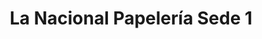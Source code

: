 ---
title: "La Nacional Papelería Sede 1"
url: /cajica/la-nacional-papeleria-sede-1/
shop: material de oficina
---